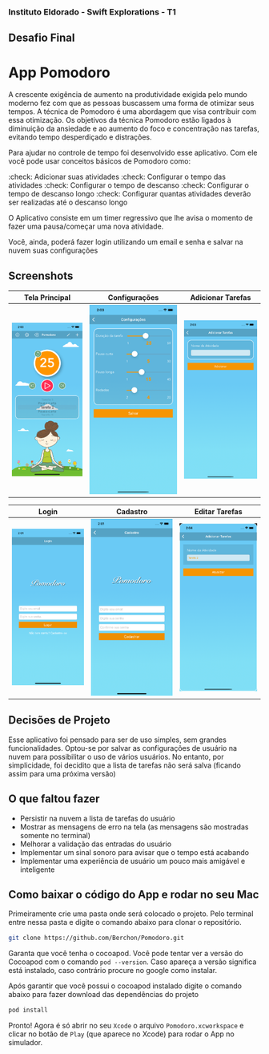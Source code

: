 ### Instituto Eldorado - Swift Explorations - T1

## Desafio Final

# App Pomodoro

A crescente exigência de aumento na produtividade exigida pelo mundo moderno fez com que as pessoas buscassem uma forma de otimizar seus tempos. A técnica de Pomodoro é uma abordagem que visa contribuir com essa otimização. Os objetivos da técnica Pomodoro estão ligados à diminuição da ansiedade e ao aumento do foco e concentração nas tarefas, evitando tempo desperdiçado e distrações.

Para ajudar no controle de tempo foi desenvolvido esse aplicativo. Com ele você pode usar conceitos básicos de Pomodoro como:

:check: Adicionar suas atividades
:check: Configurar o tempo das atividades
:check: Configurar o tempo de descanso
:check: Configurar o tempo de descanso longo
:check: Configurar quantas atividades deverão ser realizadas até o descanso longo

O Aplicativo consiste em um timer regressivo que lhe avisa o momento de fazer uma pausa/começar uma nova atividade.

Você, ainda, poderá fazer login utilizando um email e senha e salvar na nuvem suas configurações


## Screenshots

| Tela Principal | Configurações | Adicionar Tarefas |
|:---:|:---:|:---:|
| ![Page1](/iOS/main.png) | ![Page2](/iOS/configurations.png) | ![Page3](/iOS/addTask.png) |

| Login | Cadastro | Editar Tarefas |
|:---:|:---:|:---:|
| ![Page4](/iOS/login.png) | ![Page5](/iOS/register.png) | ![Page6](/iOS/editTask.png) |
## Decisões de Projeto

Esse aplicativo foi pensado para ser de uso simples, sem grandes funcionalidades. Optou-se por salvar as configurações de usuário na nuvem para possibilitar o uso de vários usuários. No entanto, por simplicidade, foi decidito que a lista de tarefas não será salva (ficando assim para uma próxima versão)

## O que faltou fazer

- Persistir na nuvem a lista de tarefas do usuário
- Mostrar as mensagens de erro na tela (as mensagens são mostradas somente no terminal)
- Melhorar a validação das entradas do usuário
- Implementar um sinal sonoro para avisar que o tempo está acabando
- Implementar uma experiência de usuário um pouco mais amigável e inteligente

## Como baixar o código do App e rodar no seu Mac

Primeiramente crie uma pasta onde será colocado o projeto. Pelo terminal entre nessa pasta e digite o comando abaixo para clonar o repositório.
```bash
git clone https://github.com/Berchon/Pomodoro.git
```
Garanta que você tenha o cocoapod. Você pode tentar ver a versão do Cocoapod com o comando `pod --version`. Caso apareça a versão significa está instalado, caso contrário procure no google como instalar.

Após garantir que você possui o cocoapod instalado digite o comando abaixo para fazer download das dependências do projeto
```bash
pod install
```
Pronto! Agora é só abrir no seu `Xcode` o arquivo `Pomodoro.xcworkspace` e clicar no botão de `Play` (que aparece no Xcode) para rodar o App no simulador.